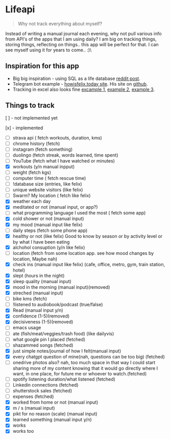 # Lifeapi

> Why not track everything about myself? 

Instead of writing a manual journal each evening, why not pull various info from API's of the apps that I am using daily? I am big on tracking things, storing things, reflecting on things.. this app will be perfect for that. I can see myself using it for years to come.. :)\

## Inspiration for this app

* Big big inspiration - using SQL as a life database [reddit post](https://www.reddit.com/r/SQL/comments/rru1re/using_sql_as_a_life_database/?utm_source=share&utm_medium=android_app&utm_name=androidcss&utm_term=1&utm_content=share_button).
* Telegram bot example - [howisfelix.today site](https://howisfelix.today). His site on [github](https://github.com/KrauseFx/FxLifeSheet).
* Tracking in excel also looks fine [excample 1](https://dailyvis.com/posts/quantified-self-why-i-track-my-life-in-data/), [example 2](https://dailyvis.com/posts/self-analysis-with-my-quantified-self-data/), [example 3](https://dailyvis.com/vis/compare/demo/).

## Things to track

[ ] - not implemented yet

[x] - implemented

- [ ] strava api ( fetch workouts, duration, kms)
- [ ] chrome history (fetch)
- [ ] instagram (fetch something)
- [ ] duolingo (fetch streak, words learned, time spent)
- [ ] YouTube (fetch what I have watched or minutes)
- [x] workouts (y/n manual inpput)
- [ ] weight (fetch kgs)
- [ ] computer time ( fetch rescue time)
- [ ] !database size (entries, like felix)
- [ ] unique website visitors (like felix)
- [ ] Swarm? My location ( fetch like felix)
- [x] weather each day
- [x] meditated or not (manual input, or app?)
- [ ] what programming language I used the most ( fetch some app)
- [x] cold shower or not (manual input)
- [x] my mood (manual input like felix)
- [ ] daily steps (fetch some phone app)
- [x] healthy or not (like felix) Good to know by season or by activity level or by what I have been eating
- [x] alchohol consuption (y/n like felix)
- [ ] location (fetch from some location app. see how mood changes by location, Maybe nah)
- [x] check ins (manual input like felix) (cafe, office, metro, gym, train station, hotel)
- [x] slept (hours in the night)
- [x] sleep quality (manual input)
- [x] mood in the morning (manual input)(removed)
- [x] streched (manual input)
- [ ] bike kms (fetch)
- [ ] !listened to audiobook/podcast (true/false)
- [x] Read (manual input y/n)
- [x] confidence (1-5)(removed)
- [x] decisiveness (1-5)(removed)
- [ ] emacs usage
- [ ] ate (fish/meat/veggies/trash food) (like dailyvis)
- [ ] what google pin I placed (fetched)
- [ ] shazammed songs (fetched)
- [x] just simple notes/journal of how I felt(manual input)
- [x] every chatgpt question of mine(nah, questions can be too big) (fetched)
- [ ] onedrive photos also? nah, too much space in that way I could start sharing more of my content knowing that it  would go directly where I want, in one place, for future me or whoever to watch.(fetched)
- [ ] spotify listening duration/what listened (fetched)
- [ ] Linkedin connections (fetched)
- [ ] shutterstock sales (fetched)
- [ ] expenses (fetched)
- [x] worked from home or not (manual input)
- [x] m / s (manual input)
- [x] pikt for no reason (scale) (manual input)
- [x] learned something (manual input y/n)
- [x] works
- [x] works too